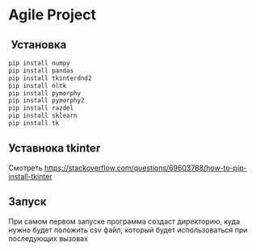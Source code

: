 # Agile Project
##  Установка
```bash
pip install numpy
pip install pandas
pip install tkinterdnd2
pip install nltk
pip install pymorphy
pip install pymorphy2
pip install razdel
pip install sklearn
pip install tk
```
## Уставнока tkinter
Смотреть https://stackoverflow.com/questions/69603788/how-to-pip-install-tkinter
## Запуск
При самом первом запуске программа создаст директорию, куда нужно будет положить csv файл, который будет использоваться при последующих вызовах
